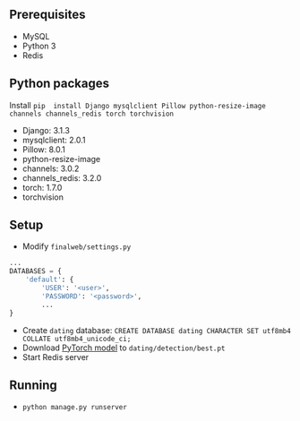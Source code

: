 ## Prerequisites
* MySQL
* Python 3
* Redis

## Python packages
Install `pip  install Django mysqlclient Pillow python-resize-image channels channels_redis torch torchvision`
* Django: 3.1.3
* mysqlclient: 2.0.1
* Pillow: 8.0.1
* python-resize-image
* channels: 3.0.2
* channels_redis: 3.2.0
* torch: 1.7.0
* torchvision

## Setup
* Modify `finalweb/settings.py`
```python
...
DATABASES = {
    'default': {
        'USER': '<user>',
        'PASSWORD': '<password>',
        ...
}
```
* Create `dating` database:  `CREATE DATABASE dating CHARACTER SET utf8mb4 COLLATE utf8mb4_unicode_ci;`
* Download [PyTorch model](https://drive.google.com/file/d/15lI_gRRgeBRzDtjWBvMMkuQTkm1H3cHB/view?usp=sharing) to `dating/detection/best.pt`
* Start Redis server

## Running
* `python manage.py runserver`


